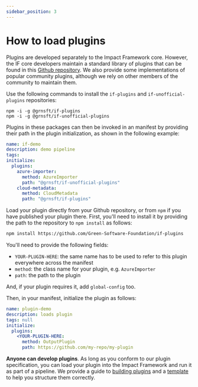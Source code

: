 ```yaml
---
sidebar_position: 3
---
```


# How to load plugins

Plugins are developed separately to the Impact Framework core. However, the IF core developers maintain a standard library of plugins that can be found in this [Github repository](https://github.com/Green-Software-Foundation/if-plugins). We also provide some implementations of popular community plugins, although we rely on other members of the community to maintain them.

Use the following commands to install the `if-plugins` and `if-unofficial-plugins` repositories:

```
npm -i -g @grnsft/if-plugins
npm -i -g @grnsft/if-unofficial-plugins
```

Plugins in these packages can then be invoked in an manifest by providing their path in the plugin initialization, as shown in the following example:

```yaml
name: if-demo
description: demo pipeline
tags:
initialize:
  plugins:
    azure-importer:
      method: AzureImporter
      path: "@grnsft/if-unofficial-plugins"
    cloud-metadata:
      method: CloudMetadata
      path: "@grnsft/if-plugins"
```


Load your plugin directly from your Github repository, or from `npm` if you have published your plugin there. First, you'll need to install it by providing the path to the repository to `npm install` as follows:

```sh
npm install https://github.com/Green-Software-Foundation/if-plugins
```

You'll need to provide the following fields:

- `YOUR-PLUGIN-HERE`: the same name has to be used to refer to this plugin everywhere across the manifest
- `method`: the class name for your plugin, e.g. `AzureImporter`
- `path`: the path to the plugin

And, if your plugin requires it, add `global-config` too.

Then, in your manifest, initialize the plugin as follows:

```yaml
name: plugin-demo
description: loads plugin
tags: null
initialize:
  plugins:
    <YOUR-PLUGIN-HERE:
      method: OutputPlugin
      path: https://github.com/my-repo/my-plugin
```

**Anyone can develop plugins**. As long as you conform to our plugin specification, you can load your plugin into the Impact Framework and run it as part of a pipeline. We provide a guide to [building plugins](./how-to-build-plugins.md) and a [template](https://github.com/Green-Software-Foundation/if-model-template) to help you structure them correctly.
